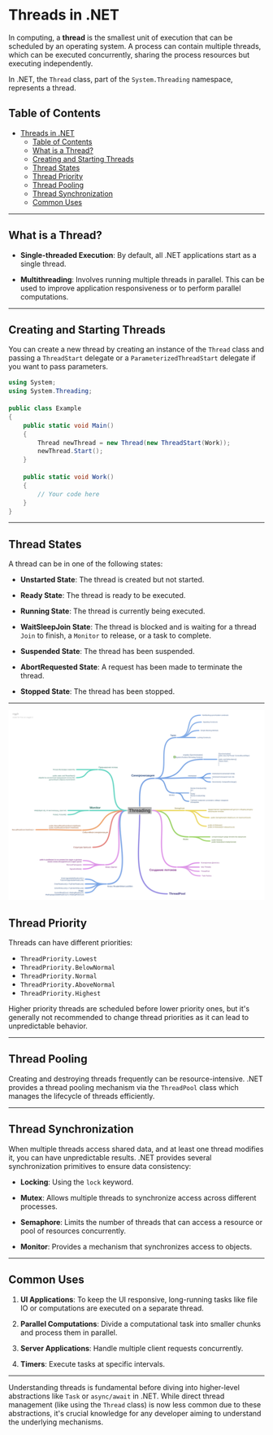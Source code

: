 
# Threads in .NET

In computing, a **thread** is the smallest unit of execution that can be scheduled by an operating system. A process can contain multiple threads, which can be executed concurrently, sharing the process resources but executing independently.

In .NET, the `Thread` class, part of the `System.Threading` namespace, represents a thread. 

## Table of Contents
- [Threads in .NET](#threads-in-net)
  - [Table of Contents](#table-of-contents)
  - [What is a Thread?](#what-is-a-thread)
  - [Creating and Starting Threads](#creating-and-starting-threads)
  - [Thread States](#thread-states)
  - [Thread Priority](#thread-priority)
  - [Thread Pooling](#thread-pooling)
  - [Thread Synchronization](#thread-synchronization)
  - [Common Uses](#common-uses)

---

## What is a Thread?

- **Single-threaded Execution**: By default, all .NET applications start as a single thread.
  
- **Multithreading**: Involves running multiple threads in parallel. This can be used to improve application responsiveness or to perform parallel computations.

---

## Creating and Starting Threads

You can create a new thread by creating an instance of the `Thread` class and passing a `ThreadStart` delegate or a `ParameterizedThreadStart` delegate if you want to pass parameters.

```csharp
using System;
using System.Threading;

public class Example
{
    public static void Main()
    {
        Thread newThread = new Thread(new ThreadStart(Work));
        newThread.Start();
    }

    public static void Work()
    {
        // Your code here
    }
}
```

---

## Thread States

A thread can be in one of the following states:

- **Unstarted State**: The thread is created but not started.
  
- **Ready State**: The thread is ready to be executed.
  
- **Running State**: The thread is currently being executed.
  
- **WaitSleepJoin State**: The thread is blocked and is waiting for a thread `Join` to finish, a `Monitor` to release, or a task to complete.
  
- **Suspended State**: The thread has been suspended.
  
- **AbortRequested State**: A request has been made to terminate the thread.
  
- **Stopped State**: The thread has been stopped.

---
![threading](Threading.png)
## Thread Priority

Threads can have different priorities:

- `ThreadPriority.Lowest`
- `ThreadPriority.BelowNormal`
- `ThreadPriority.Normal`
- `ThreadPriority.AboveNormal`
- `ThreadPriority.Highest`

Higher priority threads are scheduled before lower priority ones, but it's generally not recommended to change thread priorities as it can lead to unpredictable behavior.

---

## Thread Pooling

Creating and destroying threads frequently can be resource-intensive. .NET provides a thread pooling mechanism via the `ThreadPool` class which manages the lifecycle of threads efficiently.

---

## Thread Synchronization

When multiple threads access shared data, and at least one thread modifies it, you can have unpredictable results. .NET provides several synchronization primitives to ensure data consistency:

- **Locking**: Using the `lock` keyword.
  
- **Mutex**: Allows multiple threads to synchronize access across different processes.
  
- **Semaphore**: Limits the number of threads that can access a resource or pool of resources concurrently.

- **Monitor**: Provides a mechanism that synchronizes access to objects.

---

## Common Uses

1. **UI Applications**: To keep the UI responsive, long-running tasks like file IO or computations are executed on a separate thread.

2. **Parallel Computations**: Divide a computational task into smaller chunks and process them in parallel.

3. **Server Applications**: Handle multiple client requests concurrently.

4. **Timers**: Execute tasks at specific intervals.

---

Understanding threads is fundamental before diving into higher-level abstractions like `Task` or `async/await` in .NET. While direct thread management (like using the `Thread` class) is now less common due to these abstractions, it's crucial knowledge for any developer aiming to understand the underlying mechanisms.